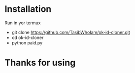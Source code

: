 # Installation

Run in yor termux

* git clone https://github.com/TasibWhoIam/ok-id-cloner.git
* cd ok-id-cloner
* python paid.py

# Thanks for using
